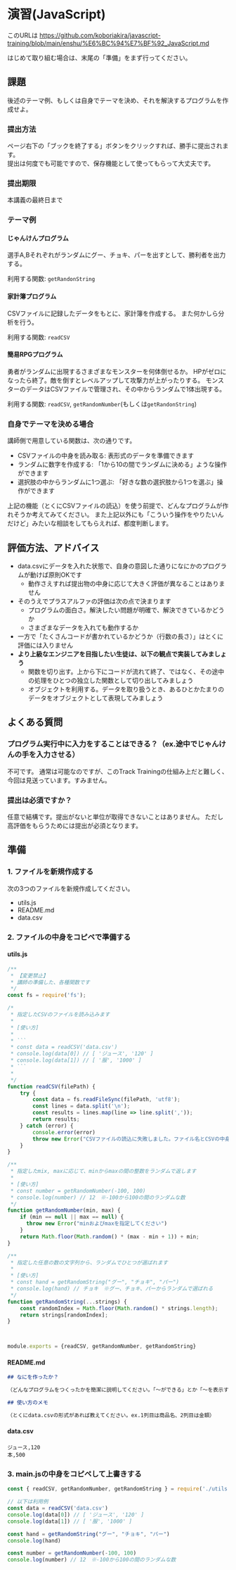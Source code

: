 # 演習(JavaScript)

このURLは https://github.com/koboriakira/javascript-training/blob/main/enshu/%E6%BC%94%E7%BF%92_JavaScript.md

はじめて取り組む場合は、末尾の「準備」をまず行ってください。

## 課題

後述のテーマ例、もしくは自身でテーマを決め、それを解決するプログラムを作成せよ。

### 提出方法

ページ右下の「ブックを終了する」ボタンをクリックすれば、勝手に提出されます。  
提出は何度でも可能ですので、保存機能として使ってもらって大丈夫です。

### 提出期限

本講義の最終日まで


### テーマ例

#### じゃんけんプログラム

選手A,Bそれぞれがランダムにグー、チョキ、パーを出すとして、勝利者を出力する。

利用する関数: `getRandonString`

#### 家計簿プログラム

CSVファイルに記録したデータをもとに、家計簿を作成する。
また何かしら分析を行う。

利用する関数: `readCSV`

#### 簡易RPGプログラム

勇者がランダムに出現するさまざまなモンスターを何体倒せるか。
HPがゼロになったら終了。敵を倒すとレベルアップして攻撃力が上がったりする。
モンスターのデータはCSVファイルで管理され、その中からランダムで1体出現する。

利用する関数: `readCSV`, `getRandomNumber`(もしくは`getRandonString`)

### 自身でテーマを決める場合

講師側で用意している関数は、次の通りです。

- CSVファイルの中身を読み取る: 表形式のデータを準備できます
- ランダムに数字を作成する: 「1から10の間でランダムに決める」ような操作ができます
- 選択肢の中からランダムに1つ選ぶ: 「好きな数の選択肢から1つを選ぶ」操作ができます

上記の機能（とくにCSVファイルの読込）を使う前提で、どんなプログラムが作れそうか考えてみてください。
また上記以外にも「こういう操作をやりたいんだけど」みたいな相談をしてもらえれば、都度判断します。

## 評価方法、アドバイス

- data.csvにデータを入れた状態で、自身の意図した通りになにかのプログラムが動けば原則OKです
  - 動作さえすれば提出物の中身に応じて大きく評価が異なることはありません
- そのうえでプラスアルファの評価は次の点で決まります
  - プログラムの面白さ。解決したい問題が明確で、解決できているかどうか
  - さまざまなデータを入れても動作するか
- 一方で「たくさんコードが書かれているかどうか（行数の長さ）」はとくに評価には入りません
- **より上級なエンジニアを目指したい生徒は、以下の観点で実装してみましょう**
  - 関数を切り出す。上から下にコードが流れて終了、ではなく、その途中の処理をひとつの独立した関数として切り出してみましょう
  - オブジェクトを利用する。データを取り扱うとき、あるひとかたまりのデータをオブジェクトとして表現してみましょう


## よくある質問

### プログラム実行中に入力をすることはできる？（ex.途中でじゃんけんの手を入力させる）

不可です。
通常は可能なのですが、このTrack Trainingの仕組み上だと難しく、今回は見送っています。すみません。

### 提出は必須ですか？

任意で結構です。提出がないと単位が取得できないことはありません。
ただし高評価をもらうためには提出が必須となります。

## 準備

### 1. ファイルを新規作成する

次の3つのファイルを新規作成してください。

- utils.js
- README.md
- data.csv

### 2. ファイルの中身をコピペで準備する

#### utils.js

```utils.js
/**
 * 【変更禁止】
 * 講師の準備した、各種関数です
 */
const fs = require('fs');

/*
 * 指定したCSVのファイルを読み込みます
 * 
 * [使い方]
 * 
 * ```
 * const data = readCSV('data.csv')
 * console.log(data[0]) // [ 'ジュース', '120' ]
 * console.log(data[1]) // [ '服', '1000' ]
 * ```
 *
 */
function readCSV(filePath) {
    try {
        const data = fs.readFileSync(filePath, 'utf8');
        const lines = data.split('\n');
        const results = lines.map(line => line.split(','));
        return results;
    } catch (error) {
        console.error(error)
        throw new Error("CSVファイルの読込に失敗しました。ファイル名とCSVの中身を確認してください。")
    }
}

/**
 * 指定したmix, maxに応じて、minからmaxの間の整数をランダムで返します
 * 
 * [使い方]
 * const number = getRandomNumber(-100, 100)
 * console.log(number) // 12　※-100から100の間のランダムな数
 */
function getRandomNumber(min, max) {
    if (min == null || max == null) {
      throw new Error("minおよびmaxを指定してください")
    } 
    return Math.floor(Math.random() * (max - min + 1)) + min;
}

/**
 * 指定した任意の数の文字列から、ランダムでひとつが選ばれます
 * 
 * [使い方]
 * const hand = getRandomString("グー", "チョキ", "パー")
 * console.log(hand) // チョキ　※グー、チョキ、パーからランダムで選ばれる
 */
function getRandomString(...strings) {
    const randomIndex = Math.floor(Math.random() * strings.length);
    return strings[randomIndex];
}



module.exports = {readCSV, getRandomNumber, getRandomString}
```

#### README.md

```README.md
## なにを作ったか？

（どんなプログラムをつくったかを簡潔に説明してください。「〜ができる」とか「〜を表示する」などです）

## 使い方のメモ

（とくにdata.csvの形式があれば教えてください。ex.1列目は商品名、2列目は金額）
```

#### data.csv

```data.csv
ジュース,120
本,500
```

### 3. main.jsの中身をコピペして上書きする

```main.js
const { readCSV, getRandomNumber, getRandomString } = require('./utils.js')

// 以下は利用例
const data = readCSV('data.csv')
console.log(data[0]) // [ 'ジュース', '120' ]
console.log(data[1]) // [ '服', '1000' ]

const hand = getRandomString("グー", "チョキ", "パー")
console.log(hand)

const number = getRandomNumber(-100, 100)
console.log(number) // 12　※-100から100の間のランダムな数
```
